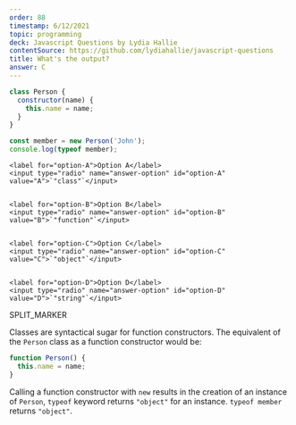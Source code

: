 ```yaml
---
order: 88
timestamp: 6/12/2021
topic: programming
deck: Javascript Questions by Lydia Hallie
contentSource: https://github.com/lydiahallie/javascript-questions
title: What's the output?
answer: C
---
```


  

```javascript
class Person {
  constructor(name) {
    this.name = name;
  }
}

const member = new Person('John');
console.log(typeof member);
```


    <label for="option-A">Option A</label>
    <input type="radio" name="answer-option" id="option-A" value="A">`"class"`</input>
    

    <label for="option-B">Option B</label>
    <input type="radio" name="answer-option" id="option-B" value="B">`"function"`</input>
    

    <label for="option-C">Option C</label>
    <input type="radio" name="answer-option" id="option-C" value="C">`"object"`</input>
    

    <label for="option-D">Option D</label>
    <input type="radio" name="answer-option" id="option-D" value="D">`"string"`</input>
    




SPLIT_MARKER

Classes are syntactical sugar for function constructors. The equivalent of the `Person` class as a function constructor would be:

```javascript
function Person() {
  this.name = name;
}
```

Calling a function constructor with `new` results in the creation of an instance of `Person`, `typeof` keyword returns `"object"` for an instance. `typeof member` returns `"object"`.



